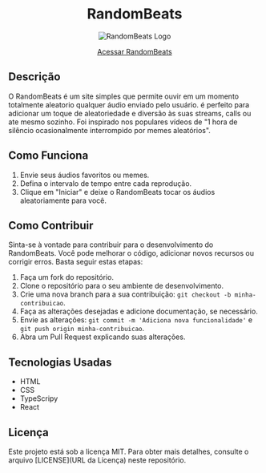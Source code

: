
<div align="center">
  
# RandomBeats
  ![RandomBeats Logo](https://raw.githubusercontent.com/Artu-Dev/RandomBeats/main/src/assets/favicon.ico)
</div>

<div align="center">
  
  [Acessar RandomBeats](https://random-beats.vercel.app/)
</div>


## Descrição

O RandomBeats é um site simples que permite ouvir em um momento totalmente aleatorio qualquer áudio enviado pelo usuário. é perfeito para adicionar um toque de aleatoriedade e diversão às suas streams, calls ou ate mesmo sozinho. Foi inspirado nos populares vídeos de "1 hora de silêncio ocasionalmente interrompido por memes aleatórios".

## Como Funciona

1. Envie seus áudios favoritos ou memes.
2. Defina o intervalo de tempo entre cada reprodução.
3. Clique em "Iniciar" e deixe o RandomBeats tocar os áudios aleatoriamente para você.

## Como Contribuir

Sinta-se à vontade para contribuir para o desenvolvimento do RandomBeats. Você pode melhorar o código, adicionar novos recursos ou corrigir erros. Basta seguir estas etapas:

1. Faça um fork do repositório.
2. Clone o repositório para o seu ambiente de desenvolvimento.
3. Crie uma nova branch para a sua contribuição: `git checkout -b minha-contribuicao`.
4. Faça as alterações desejadas e adicione documentação, se necessário.
5. Envie as alterações: `git commit -m 'Adiciona nova funcionalidade'` e `git push origin minha-contribuicao`.
6. Abra um Pull Request explicando suas alterações.

## Tecnologias Usadas

- HTML
- CSS
- TypeScripy
- React

## Licença

Este projeto está sob a licença MIT. Para obter mais detalhes, consulte o arquivo [LICENSE](URL da Licença) neste repositório.
